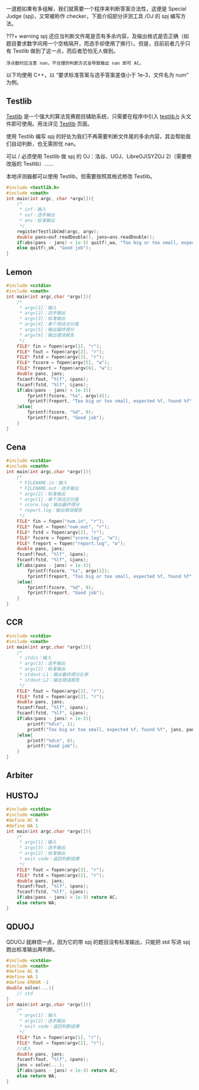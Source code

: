 一道题如果有多组解，我们就需要一个程序来判断答案合法性，这便是 Special Judge (spj)，又常被称作 checker，下面介绍部分评测工具 /OJ 的 spj 编写方法。

???+ warning
    spj 还应当判断文件尾是否有多余内容，及输出格式是否正确（如题目要求数字间用一个空格隔开，而选手却使用了换行）。但是，目前前者几乎只有 Testlib 做到了这一点，而后者恐怕无人做到。

    浮点数时应注意 nan，不合理的判断方式会导致输出 nan 即可 AC。

以下均使用 C++，以 “要求标准答案与选手答案差值小于 1e-3，文件名为 num” 为例。

## Testlib

[Testlib](https://codeforces.com/testlib) 是一个强大的算法竞赛题目辅助系统，只需要在程序中引入 [testlib.h](https://github.com/MikeMirzayanov/testlib/blob/master/testlib.h) 头文件即可使用。用法详见 [Testlib](/intro/testlib) 页面。

使用 Testlib 编写 spj 的好处为我们不再需要判断文件尾的多余内容，其会帮助我们自动判断，也无需担忧 nan。

可以 / 必须使用 Testlib 做 spj 的 OJ：洛谷、UOJ、LibreOJ(SYZOJ 2)（需要修改版的 Testlib）......

本地评测器都可以使用 Testlib，但需要按照其格式修改 Testlib。

```cpp
#include <testlib.h>
#include <cmath>
int main(int argc, char *argv[]){
    /*
     * inf：输入
     * ouf：选手输出
     * ans：标准输出
     */
    registerTestlibCmd(argc, argv);
    double pans=ouf.readDouble(), jans=ans.readDouble();
    if(abs(pans - jans) < 1e-3) quitf(_wa, "Too big or too small, expected %f, found %f", jans, pans);
    else quitf(_ok, "Good job");
}
```

## Lemon

```cpp
#include <cstdio>
#include <cmath>
int main(int argc,char *argv[]){
    /*
     * argv[1]：输入
     * argv[2]：选手输出
     * argv[3]：标准输出
     * argv[4]：单个测试点分值
     * argv[5]：输出最终得分
     * argv[6]：输出错误报告
     */
    FILE* fin = fopen(argv[1], "r");
	FILE* fout = fopen(argv[2], "r");
	FILE* fstd = fopen(argv[3], "r");
	FILE* fscore = fopen(argv[5], "w");
	FILE* freport = fopen(argv[6], "w");
	double pans, jans;
	fscanf(fout, "%lf", &pans);
	fscanf(fstd, "%lf", &jans);
	if(abs(pans - jans) < 1e-3){
		fprintf(fscore, "%s", argv[4]);
		fprintf(freport, "Too big or too small, expected %f, found %f", jans, pans);
	}else{
		fprintf(fscore, "%d", 0);
		fprintf(freport, "Good job");
	}
}
```

## Cena

```cpp
#include <cstdio>
#include <cmath>
int main(int argc,char *argv[]){
    /*
     * FILENAME.in：输入
     * FILENAME.out：选手输出
     * argv[2]：标准输出
     * argv[1]：单个测试点分值
     * score.log：输出最终得分
     * report.log：输出错误报告
     */
    FILE* fin = fopen("num.in", "r");
	FILE* fout = fopen("num.out", "r");
	FILE* fstd = fopen(argv[2], "r");
	FILE* fscore = fopen("score.log", "w");
	FILE* freport = fopen("report.log", "w");
	double pans, jans;
	fscanf(fout, "%lf", &pans);
	fscanf(fstd, "%lf", &jans);
	if(abs(pans - jans) < 1e-3){
		fprintf(fscore, "%s", argv[1]);
		fprintf(freport, "Too big or too small, expected %f, found %f", jans, pans);
	}else{
		fprintf(fscore, "%d", 0);
		fprintf(freport, "Good job");
	}
}
```

## CCR

```cpp
#include <cstdio>
#include <cmath>
int main(int argc,char *argv[]){
    /*
     * stdin：输入
     * argv[3]：选手输出
     * argv[2]：标准输出
     * stdout:L1：输出最终得分比率
     * stdout:L2：输出错误报告
     */
	FILE* fout = fopen(argv[3], "r");
	FILE* fstd = fopen(argv[2], "r");
	double pans, jans;
	fscanf(fout, "%lf", &pans);
	fscanf(fstd, "%lf", &jans);
	if(abs(pans - jans) < 1e-3){
		printf("%d\n", 1);
		printf("Too big or too small, expected %f, found %f", jans, pans);
	}else{
		printf("%d\n", 0);
		printf("Good job");
	}
}
```

## Arbiter

## HUSTOJ

```cpp
#include <cstdio>
#include <cmath>
#define AC 0
#define WA 1
int main(int argc,char *argv[]){
    /*
     * argv[1]：输入
     * argv[3]：选手输出
     * argv[2]：标准输出
     * exit code：返回判断结果
     */
	FILE* fout = fopen(argv[3], "r");
	FILE* fstd = fopen(argv[2], "r");
	double pans, jans;
	fscanf(fout, "%lf", &pans);
	fscanf(fstd, "%lf", &jans);
	if(abs(pans - jans) < 1e-3) return AC;
	else return WA;
}
```

## QDUOJ

QDUOJ 就麻烦一点，因为它的带 spj 的题目没有标准输出，只能把 std 写进 spj 跑出标准输出再判断。

```cpp
#include <cstdio>
#include <cmath>
#define AC 0
#define WA 1
#define ERROR -1
double solve(...){
	// std
}
int main(int argc,char *argv[]){
    /*
     * argv[1]：输入
     * argv[2]：选手输出
     * exit code：返回判断结果
     */
	FILE* fin = fopen(argv[1], "r");
	FILE* fout = fopen(argv[2], "r");
	//读入
	double pans, jans;
	fscanf(fout, "%lf", &pans);
	jans = solve(...);
	if(abs(pans - jans) < 1e-3) return AC;
	else return WA;
}
```
